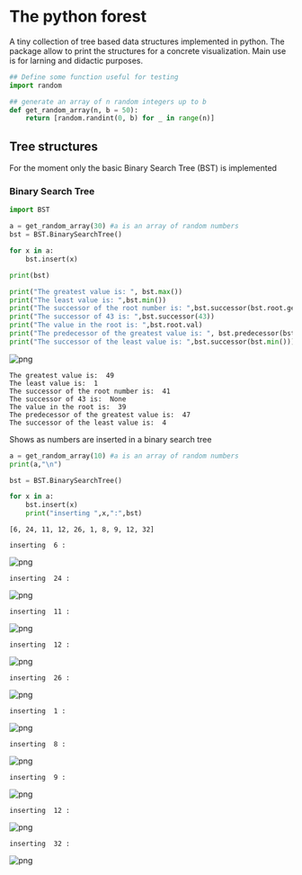 # The python forest
A tiny collection of tree based data structures implemented in python. The package allow to print the structures for a concrete visualization. Main use is for larning and didactic purposes.



```python
## Define some function useful for testing
import random

## generate an array of n random integers up to b
def get_random_array(n, b = 50):
    return [random.randint(0, b) for _ in range(n)]
```


## Tree structures
For the moment only the basic Binary Search Tree (BST) is implemented


### Binary Search Tree


```python
import BST

a = get_random_array(30) #a is an array of random numbers 
bst = BST.BinarySearchTree()

for x in a:
    bst.insert(x)

print(bst)

print("The greatest value is: ", bst.max())
print("The least value is: ",bst.min())
print("The successor of the root number is: ",bst.successor(bst.root.getVal()))
print("The successor of 43 is: ",bst.successor(43))
print("The value in the root is: ",bst.root.val)
print("The predecessor of the greatest value is: ", bst.predecessor(bst.max()))
print("The successor of the least value is: ",bst.successor(bst.min()))
```


![png](outputs/output_3_0.png)


    
    The greatest value is:  49
    The least value is:  1
    The successor of the root number is:  41
    The successor of 43 is:  None
    The value in the root is:  39
    The predecessor of the greatest value is:  47
    The successor of the least value is:  4
    

Shows as numbers are inserted in a binary search tree


```python
a = get_random_array(10) #a is an array of random numbers 
print(a,"\n")

bst = BST.BinarySearchTree()

for x in a:
    bst.insert(x)
    print("inserting ",x,":",bst)


```

    [6, 24, 11, 12, 26, 1, 8, 9, 12, 32] 
    
    inserting  6 : 


![png](outputs/output_5_1.png)


    
    inserting  24 : 


![png](outputs/output_5_3.png)


    
    inserting  11 : 


![png](outputs/output_5_5.png)


    
    inserting  12 : 


![png](outputs/output_5_7.png)


    
    inserting  26 : 


![png](outputs/output_5_9.png)


    
    inserting  1 : 


![png](outputs/output_5_11.png)


    
    inserting  8 : 


![png](outputs/output_5_13.png)


    
    inserting  9 : 


![png](outputs/output_5_15.png)


    
    inserting  12 : 


![png](outputs/output_5_17.png)


    
    inserting  32 : 


![png](outputs/output_5_19.png)


    
    
